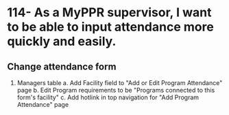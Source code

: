 # 114- As a MyPPR supervisor, I want to be able to input attendance more quickly and easily.
## Change attendance form

1. Managers table
        a. Add Facility field to "Add or Edit Program Attendance" page
        b. Edit Program requirements to be "Programs connected to this form's facility"
        c. Add hotlink in top navigation for "Add Program Attendance" page
